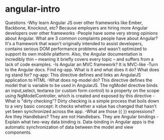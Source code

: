# angular-intro
Questions
-Why learn Angular JS over other frameworks like Ember, Backbone, Knockout, etc?
Because employers are hiring more Angular developers over other frameworks
-People have some very strong opinions about Angular. What are 3 common complaints people have about Angular?
It's a framework that wasn't originally intended to assist developers, contains serious DOM performance problems and wasn't optimized to support its own mobile platform. Also, the Angular documentation is incredibly thin – meaning it briefly covers every topic – and suffers from a lack of code examples.
-Is Angular an MVC framework?
It is MVC-like
-Turn to the Angular docs. Find ng-app. What is it and what does it do? What does ng stand for?
ng-app: This directive defines and links an AngularJS application to HTML
-What does ng-model do?
This directive defines the model that is variable to be used in AngularJS.
The ngModel directive binds an input,select, textarea (or custom form control) to a property on the scope using NgModelController, which is created and exposed by this directive
-What is "dirty checking"?
Dirty checking is a simple process that boils down to a very basic concept: It checks whether a value has changed that hasn’t yet been synchronized across the app.
-What are those {{ }} expressions? Are they Handlebars?
They are not Handlebars. They are Angular bindings
-Explain what two-way data binding is.
Data-binding in Angular apps is the automatic synchronization of data between the model and view components.